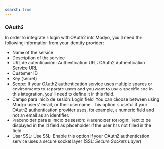 ```yaml
---
search: true
---
```


### OAuth2

In order to integrate a login with OAuth2 into Modyo, you'll need the following information from your identity provider:

- Name of the service
- Description of the service
- URL de autenticación: Authentication URL: OAuth2 Authentication Service URL
- Customer ID
- Key (secret)
- Scope: If your OAuth2 authentication service uses multiple spaces or environments to separate users and you want to use a specific one in this integration, you'll need to define it in this field.
- Campo para inicio de sesión: Login field: You can choose between using Modyo users' email, or their username. This option is useful if your OAuth2 authentication provider uses, for example, a numeric field and not an email as an identifier.
- Placeholder para el inicio de sesión: Placeholder for login: Text to be displayed in the id field as placeholder if the user has not filled in the field
- Usar SSL: Use SSL: Enable this option if your OAuth2 authentication service uses a secure socket layer (SSL: _Secure Sockets Layer_)
